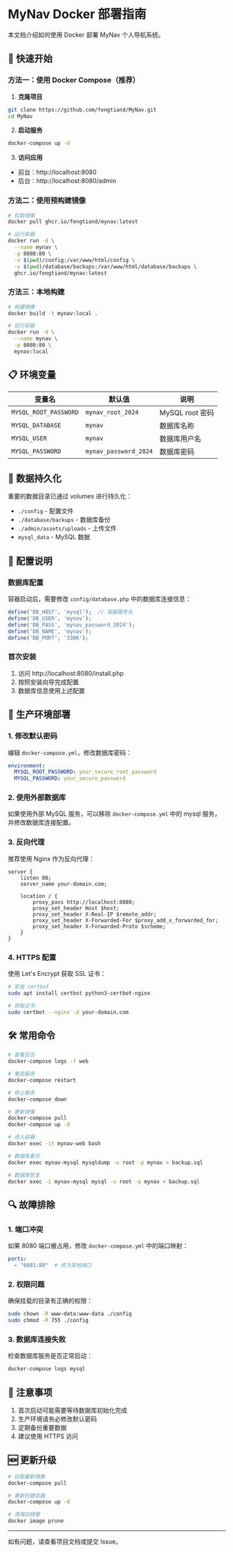 # MyNav Docker 部署指南

本文档介绍如何使用 Docker 部署 MyNav 个人导航系统。

## 🐳 快速开始

### 方法一：使用 Docker Compose（推荐）

1. **克隆项目**
```bash
git clone https://github.com/fengtiand/MyNav.git
cd MyNav
```

2. **启动服务**
```bash
docker-compose up -d
```

3. **访问应用**
- 前台：http://localhost:8080
- 后台：http://localhost:8080/admin

### 方法二：使用预构建镜像

```bash
# 拉取镜像
docker pull ghcr.io/fengtiand/mynav:latest

# 运行容器
docker run -d \
  --name mynav \
  -p 8080:80 \
  -v $(pwd)/config:/var/www/html/config \
  -v $(pwd)/database/backups:/var/www/html/database/backups \
  ghcr.io/fengtiand/mynav:latest
```

### 方法三：本地构建

```bash
# 构建镜像
docker build -t mynav:local .

# 运行容器
docker run -d \
  --name mynav \
  -p 8080:80 \
  mynav:local
```

## 📋 环境变量

| 变量名 | 默认值 | 说明 |
|--------|--------|------|
| `MYSQL_ROOT_PASSWORD` | `mynav_root_2024` | MySQL root 密码 |
| `MYSQL_DATABASE` | `mynav` | 数据库名称 |
| `MYSQL_USER` | `mynav` | 数据库用户名 |
| `MYSQL_PASSWORD` | `mynav_password_2024` | 数据库密码 |

## 📁 数据持久化

重要的数据目录已通过 volumes 进行持久化：

- `./config` - 配置文件
- `./database/backups` - 数据库备份
- `./admin/assets/uploads` - 上传文件
- `mysql_data` - MySQL 数据

## 🔧 配置说明

### 数据库配置

容器启动后，需要修改 `config/database.php` 中的数据库连接信息：

```php
define('DB_HOST', 'mysql');  // 容器服务名
define('DB_USER', 'mynav');
define('DB_PASS', 'mynav_password_2024');
define('DB_NAME', 'mynav');
define('DB_PORT', '3306');
```

### 首次安装

1. 访问 http://localhost:8080/install.php
2. 按照安装向导完成配置
3. 数据库信息使用上述配置

## 🚀 生产环境部署

### 1. 修改默认密码

编辑 `docker-compose.yml`，修改数据库密码：

```yaml
environment:
  MYSQL_ROOT_PASSWORD: your_secure_root_password
  MYSQL_PASSWORD: your_secure_password
```

### 2. 使用外部数据库

如果使用外部 MySQL 服务，可以移除 `docker-compose.yml` 中的 mysql 服务，并修改数据库连接配置。

### 3. 反向代理

推荐使用 Nginx 作为反向代理：

```nginx
server {
    listen 80;
    server_name your-domain.com;
    
    location / {
        proxy_pass http://localhost:8080;
        proxy_set_header Host $host;
        proxy_set_header X-Real-IP $remote_addr;
        proxy_set_header X-Forwarded-For $proxy_add_x_forwarded_for;
        proxy_set_header X-Forwarded-Proto $scheme;
    }
}
```

### 4. HTTPS 配置

使用 Let's Encrypt 获取 SSL 证书：

```bash
# 安装 certbot
sudo apt install certbot python3-certbot-nginx

# 获取证书
sudo certbot --nginx -d your-domain.com
```

## 🛠️ 常用命令

```bash
# 查看日志
docker-compose logs -f web

# 重启服务
docker-compose restart

# 停止服务
docker-compose down

# 更新镜像
docker-compose pull
docker-compose up -d

# 进入容器
docker exec -it mynav-web bash

# 数据库备份
docker exec mynav-mysql mysqldump -u root -p mynav > backup.sql

# 数据库恢复
docker exec -i mynav-mysql mysql -u root -p mynav < backup.sql
```

## 🔍 故障排除

### 1. 端口冲突

如果 8080 端口被占用，修改 `docker-compose.yml` 中的端口映射：

```yaml
ports:
  - "8081:80"  # 改为其他端口
```

### 2. 权限问题

确保挂载的目录有正确的权限：

```bash
sudo chown -R www-data:www-data ./config
sudo chmod -R 755 ./config
```

### 3. 数据库连接失败

检查数据库服务是否正常启动：

```bash
docker-compose logs mysql
```

## 📝 注意事项

1. 首次启动可能需要等待数据库初始化完成
2. 生产环境请务必修改默认密码
3. 定期备份重要数据
4. 建议使用 HTTPS 访问

## 🆕 更新升级

```bash
# 拉取最新镜像
docker-compose pull

# 重新创建容器
docker-compose up -d

# 清理旧镜像
docker image prune
```

---

如有问题，请查看项目文档或提交 Issue。